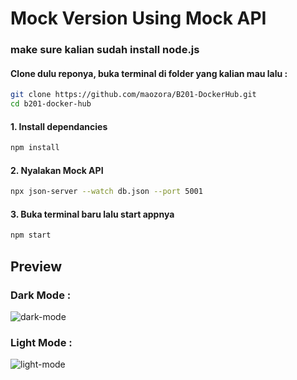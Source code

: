 # Mock Version Using Mock API
### make sure kalian sudah install node.js

#### Clone dulu reponya, buka terminal di folder yang kalian mau lalu :
```bash
git clone https://github.com/maozora/B201-DockerHub.git
cd b201-docker-hub
```
#### 1. Install dependancies
```bash
npm install
```
#### 2. Nyalakan Mock API 
```bash
npx json-server --watch db.json --port 5001
```
#### 3. Buka terminal baru lalu start appnya
```bash
npm start
```

## Preview
### Dark Mode :
![dark-mode](https://github.com/maozora/B201-DockerHub/blob/main/darkpreview.png)

### Light Mode :
![light-mode](https://github.com/maozora/B201-DockerHub/blob/main/lightpreview.png)

